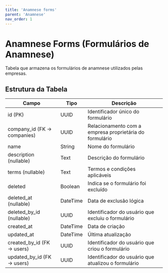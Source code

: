 ```yaml
---
title: 'Anamnese forms'
parent: 'Anamnese'
nav_order: 1
---
```


# Anamnese Forms (Formulários de Anamnese)

Tabela que armazena os formulários de anamnese utilizados pelas empresas.

## Estrutura da Tabela

| Campo                        | Tipo      | Descrição |
|------------------------------|----------|-----------|
| id (PK)                      | UUID     | Identificador único do formulário |
| company_id (FK → companies)   | UUID     | Relacionamento com a empresa proprietária do formulário |
| name                          | String   | Nome do formulário |
| description (nullable)        | Text     | Descrição do formulário |
| terms (nullable)              | Text     | Termos e condições aplicáveis |
| deleted                       | Boolean  | Indica se o formulário foi excluído |
| deleted_at (nullable)         | DateTime | Data de exclusão lógica |
| deleted_by_id (nullable)      | UUID     | Identificador do usuário que excluiu o formulário |
| created_at                    | DateTime | Data de criação |
| updated_at                    | DateTime | Última atualização |
| created_by_id (FK → users)     | UUID     | Identificador do usuário que criou o formulário |
| updated_by_id (FK → users)     | UUID     | Identificador do usuário que atualizou o formulário |


